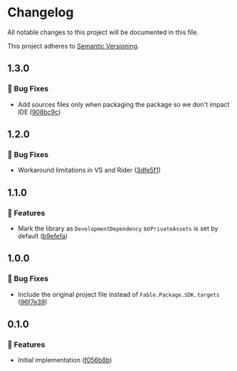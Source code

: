 # Changelog

All notable changes to this project will be documented in this file.

This project adheres to [Semantic Versioning](https://semver.org/spec/v2.0.0.html).

<!-- EasyBuild: START -->
<!-- last_commit_released: 908bc9c49c6b15bedbae0bbe9c9d77cd07961d14 -->
<!-- EasyBuild: END -->

## 1.3.0

### 🐞 Bug Fixes

- Add sources files only when packaging the package so we don't impact IDE ([908bc9c](https://github.com/easybuild-org/EasyBuild.FileSystemProvider/commit/908bc9c49c6b15bedbae0bbe9c9d77cd07961d14))

## 1.2.0

### 🐞 Bug Fixes

- Workaround limitations in VS and Rider ([3dfe5f1](https://github.com/easybuild-org/EasyBuild.FileSystemProvider/commit/3dfe5f11c5e3637e6622a67b959b60035a547261))

## 1.1.0

### 🚀 Features

- Mark the library as `DevelopmentDependency` so`PrivateAssets` is set by default ([b9efefa](https://github.com/easybuild-org/EasyBuild.FileSystemProvider/commit/b9efefa005eeb12a5354fe393d7d1748ca749e03))

## 1.0.0

### 🐞 Bug Fixes

- Include the original project file instead of `Fable.Package.SDK.targets` ([96f7e39](https://github.com/easybuild-org/EasyBuild.FileSystemProvider/commit/96f7e39fdf55be3b37ec48e1f32be0202677381c))

## 0.1.0

### 🚀 Features

- Initial implementation ([f056b8b](https://github.com/easybuild-org/EasyBuild.FileSystemProvider/commit/f056b8b9400ee4e26defc56bc17ba3d35656a418))
